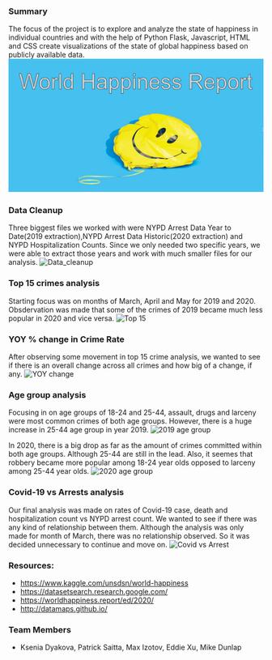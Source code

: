 ### Summary 
The focus of the project is to explore and analyze the state of happiness in individual countries and with the help of Python Flask, Javascript, HTML and CSS create visualizations of the state of global happiness based on publicly available data.  
![logo](https://github.com/kseniadyakova10/2019WH_Group_Project/blob/main/static/image/wh_logo.png?raw=true)

### Data Cleanup 
Three biggest files we worked with were NYPD Arrest Data Year to Date(2019 extraction),NYPD Arrest Data Historic(2020 extraction) and NYPD Hospitalization Counts. Since we only needed two specific years, we were able to extract those years and work with much smaller files for our analysis.
![Data_cleanup]()

### Top 15 crimes analysis
Starting focus was on months of March, April and May for 2019 and 2020. Obsdervation was made that some of the crimes of 2019 became much less popular in 2020 and vice versa.
![Top 15]()

### YOY % change in Crime Rate
After observing some movement in top 15 crime analysis, we wanted to see if there is an overall change across all crimes and how big of a change, if any.
![YOY change]()

### Age group analysis
Focusing in on age groups of 18-24 and 25-44, assault, drugs and larceny were most common crimes of both age groups. However, there is a huge increase in 25-44 age group in year 2019.
![2019 age group]()

In 2020, there is a big drop as far as the amount of crimes committed within both age groups. Although 25-44 are still in the lead. Also, it seemes that robbery became more popular among 18-24 year olds opposed to larceny among 25-44 year olds.
![2020 age group]()

### Covid-19 vs Arrests analysis
Our final analysis was made on rates of Covid-19 case, death and hospitalization count vs NYPD arrest count. We wanted to see if there was any kind of relationship between them. Although the analysis was only made for month of March, there was no relationship observed. So it was decided unnecessary to continue and move on.
![Covid vs Arrest]()

### Resources:
* https://www.kaggle.com/unsdsn/world-happiness
* https://datasetsearch.research.google.com/
* https://worldhappiness.report/ed/2020/
* http://datamaps.github.io/

### Team Members
* Ksenia Dyakova, Patrick Saitta, Max Izotov, Eddie Xu, Mike Dunlap

